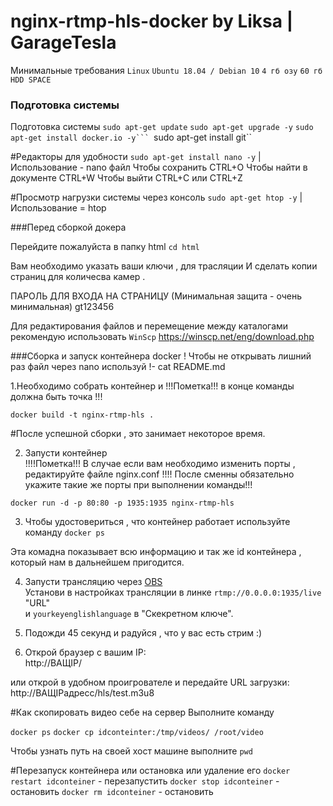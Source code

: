 # nginx-rtmp-hls-docker by Liksa | GarageTesla

Минимальные требования 
`` Linux ``
`` Ubuntu 18.04 / Debian 10 ``
`` 4 гб озу ``
`` 60 гб HDD SPACE ``

### Подготовка системы


Подготовка системы 
``sudo apt-get update``
``sudo apt-get upgrade -y``
``sudo apt-get install docker.io -y```
``sudo apt-get install git``

#Редакторы для удобности
```sudo apt-get install nano -y```
|Использование - nano файл 
Чтобы сохранить CTRL+O
Чтобы найти в документе CTRL+W
Чтобы выйти CTRL+C или CTRL+Z 

#Просмотр нагрузки системы через консоль
``sudo apt-get htop -y``
|Использование = htop



###Перед сборкой докера 

Перейдите пожалуйста в папку html 
``cd html``

Вам необходимо указать ваши ключи , для трасляции
И сделать копии страниц для количесва камер .

ПАРОЛЬ ДЛЯ ВХОДА НА СТРАНИЦУ (Минимальная защита - очень минимальная)
gt123456

Для редактирования файлов и перемещение между каталогами рекомендую использовать
``WinScp``
https://winscp.net/eng/download.php


###Сборка и запуск контейнера docker
! Чтобы не открывать лишний раз файл через nano используй !-  cat README.md

1.Необходимо собрать контейнер и
!!!Пометка!!! в конце команды должна быть точка !!!
  
``docker build -t nginx-rtmp-hls .``


#После успешной сборки , это занимает некоторое время.


2. Запусти контейнер  
!!!!Пометка!!! В случае если вам необходимо изменить порты , редактируйте файле nginx.conf 
!!!! После сменны обязательно укажите такие же порты при выполнении команды!!!

``docker run -d -p 80:80 -p 1935:1935 nginx-rtmp-hls``

3. Чтобы удостовериться , что контейнер работает используйте команду 
``docker ps``

Эта комадна показывает всю информацию и так же id контейнера , который нам в дальнейшем пригодится. 


4. Запусти трансляцию через  [OBS](https://obsproject.com)  
Установи в настройках трансляции в линке 
``rtmp://0.0.0.0:1935/live`` 
"URL"  
и ``yourkeyenglishlanguage`` в "Скекретном ключе".

5. Подожди 45 секунд и радуйся , что у вас есть стрим :)

6. Открой браузер с вашим IP:  
http://ВАЩIP/

или открой в удобном проигрователе и передайте URL загрузки:  
http://ВАЩIPадресс/hls/test.m3u8

#Как скопировать видео себе на сервер
Выполните команду

``docker ps`` 
``docker cp idconteinter:/tmp/videos/ /root/video``

Чтобы узнать путь на своей хост машине выполните 
``pwd``

#Перезапуск контейнера или остановка или удаление его
``docker restart idconteiner`` - перезапустить
``docker stop idconteiner`` - остановить
``docker rm idconteiner`` - остановить



